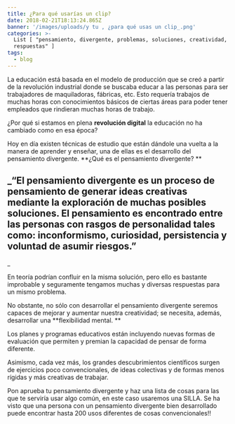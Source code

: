 ```yaml
---
title: ¿Para qué usarías un clip?
date: 2018-02-21T18:13:24.865Z
banner: '/images/uploads/y tu , ¿para qué usas un clip_.png'
categories: >-
  List [ "pensamiento, divergente, problemas, soluciones, creatividad,
  respuestas" ]
tags:
  - blog
---
```

La educación está basada en el modelo de producción que se creó a partir de la revolución industrial donde se buscaba educar a las personas para ser trabajadores de maquiladoras, fábricas, etc. Esto requería trabajos de muchas horas con conocimientos básicos de ciertas áreas para poder tener empleados que rindieran muchas horas de trabajo.



¿Por qué si estamos en plena **revolución digital** la educación no ha cambiado como en esa época?



Hoy en día existen técnicas de estudio que están dándole una vuelta a la manera de aprender y enseñar, una de ellas es el desarrollo del pensamiento divergente. **¿Qué es el pensamiento divergente?**



## _“El pensamiento divergente es un proceso de pensamiento de generar ideas creativas mediante la exploración de muchas posibles soluciones. El pensamiento es encontrado entre las personas con rasgos de personalidad tales como: inconformismo, curiosidad, persistencia y voluntad de asumir riesgos.”_



En teoría podrían confluir en la misma solución, pero ello es bastante improbable y seguramente tengamos muchas y diversas respuestas para un mismo problema.



No obstante, no sólo con desarrollar el pensamiento divergente seremos capaces de mejorar y aumentar nuestra creatividad; se necesita, además, desarrollar una **flexibilidad mental.**



Los planes y programas educativos están incluyendo nuevas formas de evaluación que permiten y premian la capacidad de pensar de forma diferente.

Asimismo, cada vez más, los grandes descubrimientos científicos surgen de ejercicios poco convencionales, de ideas colectivas y de formas menos rígidas y más creativas de trabajar.



Pon aprueba tu pensamiento divergente y haz una lista de cosas para las que te serviría usar algo común, en este caso usaremos una SILLA. Se ha visto que una persona con un pensamiento divergente bien desarrollado puede encontrar hasta 200 usos diferentes de cosas convencionales!!
